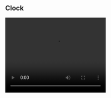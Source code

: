 ## Clock 
<video width="320" height="240" controls>
  <source src="video\pokeme1.mp4" type="video/mp4">
</video>
